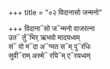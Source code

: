 +++
title = "०२ विदानासो जन्मनो"

+++
विदाना᳓सो ज᳓न्मनो वाजरत्ना  
उत᳓ र्तु᳓भिर् ऋभवो मादयध्वम्  
सं᳓ वो म᳓दा अ᳓ग्मत स᳓म् पु᳓रंधिः  
सुवी᳓राम् अस्मे᳓ रयि᳓म् ए᳓रयध्वम्